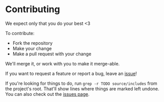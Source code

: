 # Contributing

We expect only that you do your best <3

To contribute:

* Fork the repository
* Make your change
* Make a pull request with your change

We'll merge it, or work with you to make it merge-able.

If you want to request a feature or report a bug, leave an [issue][]!

[issue]: https://github.com/cloudant-labs/slate/issues

If you're looking for things to do, run `grep -r TODO source/includes` from the project's root. That'll show lines where things are marked left undone. You can also check out the [issues page][issue].